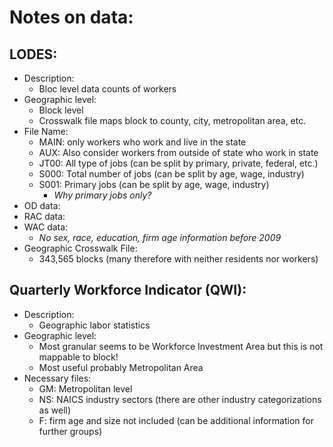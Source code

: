# Notes on data:

## LODES:
- Description:
  + Bloc level data counts of workers
- Geographic level:
  + Block level
  + Crosswalk file maps block to county, city, metropolitan area, etc.
- File Name:
  + MAIN: only workers who work and live in the state
  + AUX: Also consider workers from outside of state who work in state
  + JT00: All type of jobs (can be split by primary, private, federal, etc.)
  + S000: Total number of jobs (can be split by age, wage, industry)
  + S001: Primary jobs (can be split by age, wage, industry)
    - *Why primary jobs only?*
- OD data:
- RAC data:
- WAC data:
  + *No sex, race, education, firm age information before 2009*
- Geographic Crosswalk File:
  + 343,565 blocks (many therefore with neither residents nor workers)



## Quarterly Workforce Indicator (QWI):

- Description:
  + Geographic labor statistics
- Geographic level:
  + Most granular seems to be Workforce Investment Area but this is not mappable to block!
  + Most useful probably Metropolitan Area
- Necessary files:
  + GM: Metropolitan level
  + NS: NAICS industry sectors (there are other industry categorizations as well)
  + F: firm age and size not included (can be additional information for further groups)
